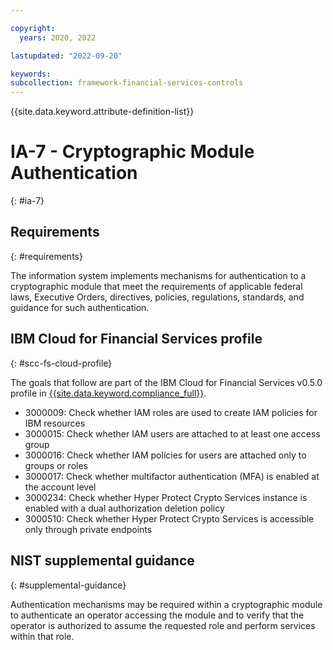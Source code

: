 ```yaml
---

copyright:
  years: 2020, 2022

lastupdated: "2022-09-20"

keywords: 
subcollection: framework-financial-services-controls
---
```


{{site.data.keyword.attribute-definition-list}}

# IA-7 - Cryptographic Module Authentication
{: #ia-7}

## Requirements
{: #requirements}

The information system implements mechanisms for authentication to a cryptographic module that meet the requirements of applicable federal laws, Executive Orders, directives, policies, regulations, standards, and guidance for such authentication.

## IBM Cloud for Financial Services profile
{: #scc-fs-cloud-profile}

The goals that follow are part of the IBM Cloud for Financial Services v0.5.0 profile in [{{site.data.keyword.compliance_full}}](/docs/security-compliance?topic=security-compliance-getting-started).

- 3000009: Check whether IAM roles are used to create IAM policies for IBM resources
- 3000015: Check whether IAM users are attached to at least one access group
- 3000016: Check whether IAM policies for users are attached only to groups or roles
- 3000017: Check whether multifactor authentication (MFA) is enabled at the account level
- 3000234: Check whether Hyper Protect Crypto Services instance is enabled with a dual authorization deletion policy
- 3000510: Check whether Hyper Protect Crypto Services is accessible only through private endpoints

## NIST supplemental guidance
{: #supplemental-guidance}

Authentication mechanisms may be required within a cryptographic module to authenticate an operator accessing the module and to verify that the operator is authorized to assume the requested role and perform services within that role.

